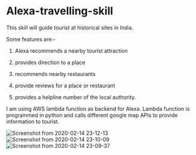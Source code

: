 # Alexa-travelling-skill
This skill will guide tourist at historical sites in India.

Some features are:- 

1. Alexa recommends a nearby tourist attraction

2. provides direction to a place

3. recommends nearby restaurants

4. provide reviews for a place or restaurant

5. provides a helpline number of the local authority.

I am using AWS lambda function as backend for Alexa. Lambda function is programmed in python and calls different
google map APIs to provide information to tourist.

![Screenshot from 2020-02-14 23-12-13](https://user-images.githubusercontent.com/37189363/74559542-b771ef80-4f8a-11ea-8225-b55aa864e0b3.png)
![Screenshot from 2020-02-14 23-10-09](https://user-images.githubusercontent.com/37189363/74559545-b9d44980-4f8a-11ea-851d-c1e7c17f8d1c.png)
![Screenshot from 2020-02-14 23-09-37](https://user-images.githubusercontent.com/37189363/74559547-bb9e0d00-4f8a-11ea-85f2-02f28bd9e10f.png)

